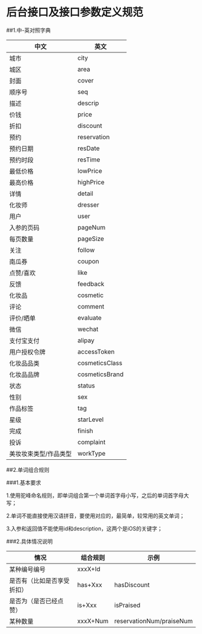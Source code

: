 # 后台接口及接口参数定义规范

##1.中-英对照字典

中文|英文
---|---
城市|city
城区|area
封面|cover
顺序号|seq
描述|descrip
价钱|price
折扣|discount
预约|reservation
预约日期|resDate
预约时段|resTime
最低价格|lowPrice
最高价格|highPrice
详情|detail
化妆师|dresser
用户|user
入参的页码|pageNum
每页数量|pageSize
关注|follow
南瓜券|coupon
点赞/喜欢|like
反馈|feedback
化妆品|cosmetic
评论|comment
评价/晒单|evaluate
微信|wechat
支付宝支付|alipay
用户授权令牌|accessToken
化妆品品类|cosmeticsClass
化妆品品牌|cosmeticsBrand
状态|status
性别|sex
作品标签|tag
星级|starLevel
完成|finish
投诉|complaint
美妆妆束类型/作品类型|workType




##2.单词组合规则

###1.基本要求

1.使用驼峰命名规则，即单词组合第一个单词首字母小写，之后的单词首字母大写；

2.单词不能直接使用汉语拼音，要使用对应的，最简单，较常用的英文单词；

3.入参和返回值不能使用id和description，这两个是iOS的关键字；



###2.具体情况说明

情况|组合规则|示例
---|---|---
某种编号编号|xxxX+Id
是否有（比如是否享受折扣）|has+Xxx|hasDiscount
是否为（是否已经点赞）|is+Xxx|isPraised
某种数量|xxxX+Num|reservationNum/praiseNum



